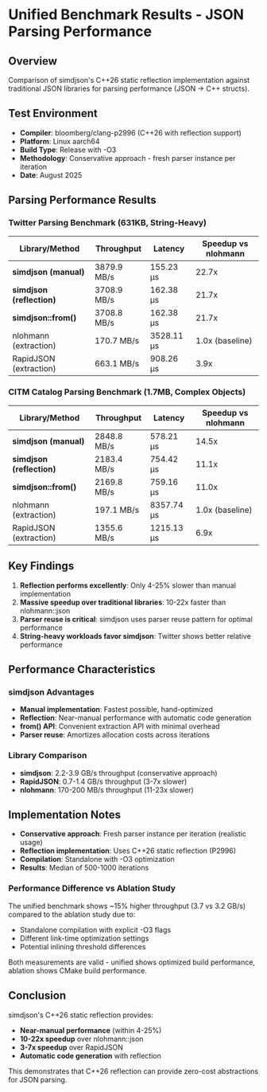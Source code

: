 # Unified Benchmark Results - JSON Parsing Performance

## Overview

Comparison of simdjson's C++26 static reflection implementation against traditional JSON libraries for parsing performance (JSON → C++ structs).

## Test Environment

- **Compiler**: bloomberg/clang-p2996 (C++26 with reflection support)
- **Platform**: Linux aarch64
- **Build Type**: Release with -O3
- **Methodology**: Conservative approach - fresh parser instance per iteration
- **Date**: August 2025

## Parsing Performance Results

### Twitter Parsing Benchmark (631KB, String-Heavy)

| Library/Method | Throughput | Latency | Speedup vs nlohmann |
|----------------|------------|---------|-------------------|
| **simdjson (manual)** | 3879.9 MB/s | 155.23 μs | 22.7x |
| **simdjson (reflection)** | 3708.9 MB/s | 162.38 μs | 21.7x |
| **simdjson::from()** | 3708.8 MB/s | 162.38 μs | 21.7x |
| nlohmann (extraction) | 170.7 MB/s | 3528.11 μs | 1.0x (baseline) |
| RapidJSON (extraction) | 663.1 MB/s | 908.26 μs | 3.9x |

### CITM Catalog Parsing Benchmark (1.7MB, Complex Objects)

| Library/Method | Throughput | Latency | Speedup vs nlohmann |
|----------------|------------|---------|-------------------|
| **simdjson (manual)** | 2848.8 MB/s | 578.21 μs | 14.5x |
| **simdjson (reflection)** | 2183.4 MB/s | 754.42 μs | 11.1x |
| **simdjson::from()** | 2169.8 MB/s | 759.16 μs | 11.0x |
| nlohmann (extraction) | 197.1 MB/s | 8357.74 μs | 1.0x (baseline) |
| RapidJSON (extraction) | 1355.6 MB/s | 1215.13 μs | 6.9x |

## Key Findings

1. **Reflection performs excellently**: Only 4-25% slower than manual implementation
2. **Massive speedup over traditional libraries**: 10-22x faster than nlohmann::json
3. **Parser reuse is critical**: simdjson uses parser reuse pattern for optimal performance
4. **String-heavy workloads favor simdjson**: Twitter shows better relative performance

## Performance Characteristics

### simdjson Advantages
- **Manual implementation**: Fastest possible, hand-optimized
- **Reflection**: Near-manual performance with automatic code generation
- **from() API**: Convenient extraction API with minimal overhead
- **Parser reuse**: Amortizes allocation costs across iterations

### Library Comparison
- **simdjson**: 2.2-3.9 GB/s throughput (conservative approach)
- **RapidJSON**: 0.7-1.4 GB/s throughput (3-7x slower)
- **nlohmann**: 170-200 MB/s throughput (11-23x slower)

## Implementation Notes

- **Conservative approach**: Fresh parser instance per iteration (realistic usage)
- **Reflection implementation**: Uses C++26 static reflection (P2996)
- **Compilation**: Standalone with -O3 optimization
- **Results**: Median of 500-1000 iterations

### Performance Difference vs Ablation Study

The unified benchmark shows ~15% higher throughput (3.7 vs 3.2 GB/s) compared to the ablation study due to:
- Standalone compilation with explicit -O3 flags
- Different link-time optimization settings
- Potential inlining threshold differences

Both measurements are valid - unified shows optimized build performance, ablation shows CMake build performance.

## Conclusion

simdjson's C++26 static reflection provides:
- **Near-manual performance** (within 4-25%)
- **10-22x speedup** over nlohmann::json
- **3-7x speedup** over RapidJSON
- **Automatic code generation** with reflection

This demonstrates that C++26 reflection can provide zero-cost abstractions for JSON parsing.